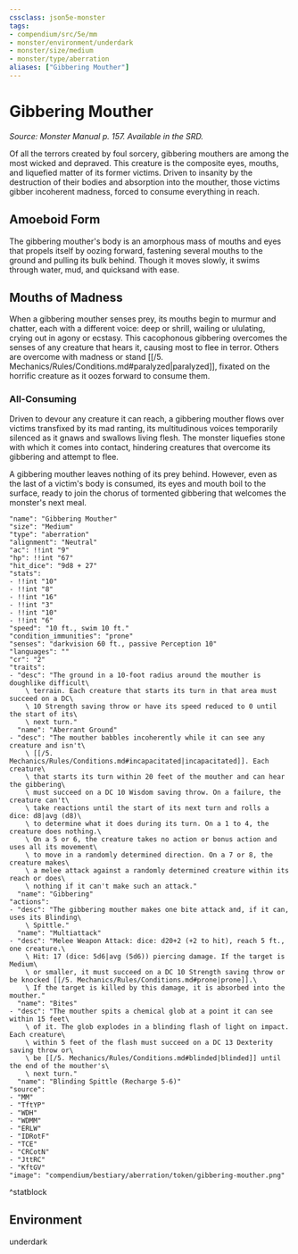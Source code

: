 ```yaml
---
cssclass: json5e-monster
tags:
- compendium/src/5e/mm
- monster/environment/underdark
- monster/size/medium
- monster/type/aberration
aliases: ["Gibbering Mouther"]
---
```

# Gibbering Mouther
*Source: Monster Manual p. 157. Available in the SRD.*  

Of all the terrors created by foul sorcery, gibbering mouthers are among the most wicked and depraved. This creature is the composite eyes, mouths, and liquefied matter of its former victims. Driven to insanity by the destruction of their bodies and absorption into the mouther, those victims gibber incoherent madness, forced to consume everything in reach.

## Amoeboid Form

The gibbering mouther's body is an amorphous mass of mouths and eyes that propels itself by oozing forward, fastening several mouths to the ground and pulling its bulk behind. Though it moves slowly, it swims through water, mud, and quicksand with ease.

## Mouths of Madness

When a gibbering mouther senses prey, its mouths begin to murmur and chatter, each with a different voice: deep or shrill, wailing or ululating, crying out in agony or ecstasy. This cacophonous gibbering overcomes the senses of any creature that hears it, causing most to flee in terror. Others are overcome with madness or stand [[/5. Mechanics/Rules/Conditions.md#paralyzed|paralyzed]], fixated on the horrific creature as it oozes forward to consume them.

### All-Consuming

Driven to devour any creature it can reach, a gibbering mouther flows over victims transfixed by its mad ranting, its multitudinous voices temporarily silenced as it gnaws and swallows living flesh. The monster liquefies stone with which it comes into contact, hindering creatures that overcome its gibbering and attempt to flee.

A gibbering mouther leaves nothing of its prey behind. However, even as the last of a victim's body is consumed, its eyes and mouth boil to the surface, ready to join the chorus of tormented gibbering that welcomes the monster's next meal.

```statblock
"name": "Gibbering Mouther"
"size": "Medium"
"type": "aberration"
"alignment": "Neutral"
"ac": !!int "9"
"hp": !!int "67"
"hit_dice": "9d8 + 27"
"stats":
- !!int "10"
- !!int "8"
- !!int "16"
- !!int "3"
- !!int "10"
- !!int "6"
"speed": "10 ft., swim 10 ft."
"condition_immunities": "prone"
"senses": "darkvision 60 ft., passive Perception 10"
"languages": ""
"cr": "2"
"traits":
- "desc": "The ground in a 10-foot radius around the mouther is doughlike difficult\
    \ terrain. Each creature that starts its turn in that area must succeed on a DC\
    \ 10 Strength saving throw or have its speed reduced to 0 until the start of its\
    \ next turn."
  "name": "Aberrant Ground"
- "desc": "The mouther babbles incoherently while it can see any creature and isn't\
    \ [[/5. Mechanics/Rules/Conditions.md#incapacitated|incapacitated]]. Each creature\
    \ that starts its turn within 20 feet of the mouther and can hear the gibbering\
    \ must succeed on a DC 10 Wisdom saving throw. On a failure, the creature can't\
    \ take reactions until the start of its next turn and rolls a dice: d8|avg (d8)\
    \ to determine what it does during its turn. On a 1 to 4, the creature does nothing.\
    \ On a 5 or 6, the creature takes no action or bonus action and uses all its movement\
    \ to move in a randomly determined direction. On a 7 or 8, the creature makes\
    \ a melee attack against a randomly determined creature within its reach or does\
    \ nothing if it can't make such an attack."
  "name": "Gibbering"
"actions":
- "desc": "The gibbering mouther makes one bite attack and, if it can, uses its Blinding\
    \ Spittle."
  "name": "Multiattack"
- "desc": "Melee Weapon Attack: dice: d20+2 (+2 to hit), reach 5 ft., one creature.\
    \ Hit: 17 (dice: 5d6|avg (5d6)) piercing damage. If the target is Medium\
    \ or smaller, it must succeed on a DC 10 Strength saving throw or be knocked [[/5. Mechanics/Rules/Conditions.md#prone|prone]].\
    \ If the target is killed by this damage, it is absorbed into the mouther."
  "name": "Bites"
- "desc": "The mouther spits a chemical glob at a point it can see within 15 feet\
    \ of it. The glob explodes in a blinding flash of light on impact. Each creature\
    \ within 5 feet of the flash must succeed on a DC 13 Dexterity saving throw or\
    \ be [[/5. Mechanics/Rules/Conditions.md#blinded|blinded]] until the end of the mouther's\
    \ next turn."
  "name": "Blinding Spittle (Recharge 5-6)"
"source":
- "MM"
- "TftYP"
- "WDH"
- "WDMM"
- "ERLW"
- "IDRotF"
- "TCE"
- "CRCotN"
- "JttRC"
- "KftGV"
"image": "compendium/bestiary/aberration/token/gibbering-mouther.png"
```
^statblock

## Environment

underdark